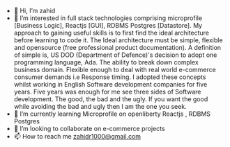 - 👋 Hi, I’m zahid
- 👀 I’m interested in full stack technologies comprising microprofile [Business Logic], Reactjs [GUI], RDBMS Postgres [Datastore].
      My approach to gaining useful skills is to first find the ideal architecture before learning to code it.
      The Ideal architecture must be simple, flexible and opensource (free professional product documentation).
      A definition of simple is, US DOD (Department of Defence)'s decision to adopt one programming language, Ada.
      The ability to break down complex business domain.
      Flexible enough to deal with real world e-commerce consumer demands i.e Response timing.
      I adopted these concepts whilst working in English Software development companies for five years.
      Five years was enough for me see three sides of Software development. The good, the bad and the ugly.
      If you want the good while avoiding the bad and ugly then I am the one you seek.  
- 🌱 I’m currently learning  Microprofile on openliberty Reactjs , RDBMS Postgres
- 💞️ I’m looking to collaborate on  e-commerce projects
- 📫 How to reach me zahidr1000@gmail.com

<!---
zahidr/zahidr is a ✨ special ✨ repository because its `README.md` (this file) appears on your GitHub profile.
You can click the Preview link to take a look at your changes.
--->
